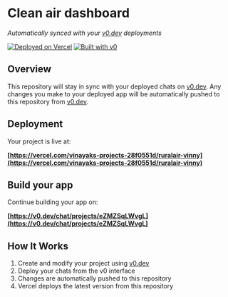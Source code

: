 # Clean air dashboard

*Automatically synced with your [v0.dev](https://v0.dev) deployments*

[![Deployed on Vercel](https://img.shields.io/badge/Deployed%20on-Vercel-black?style=for-the-badge&logo=vercel)](https://vercel.com/vinayaks-projects-28f0551d/ruralair-vinny)
[![Built with v0](https://img.shields.io/badge/Built%20with-v0.dev-black?style=for-the-badge)](https://v0.dev/chat/projects/eZMZSqLWvgL)

## Overview

This repository will stay in sync with your deployed chats on [v0.dev](https://v0.dev).
Any changes you make to your deployed app will be automatically pushed to this repository from [v0.dev](https://v0.dev).

## Deployment

Your project is live at:

**[https://vercel.com/vinayaks-projects-28f0551d/ruralair-vinny](https://vercel.com/vinayaks-projects-28f0551d/ruralair-vinny)**

## Build your app

Continue building your app on:

**[https://v0.dev/chat/projects/eZMZSqLWvgL](https://v0.dev/chat/projects/eZMZSqLWvgL)**

## How It Works

1. Create and modify your project using [v0.dev](https://v0.dev)
2. Deploy your chats from the v0 interface
3. Changes are automatically pushed to this repository
4. Vercel deploys the latest version from this repository